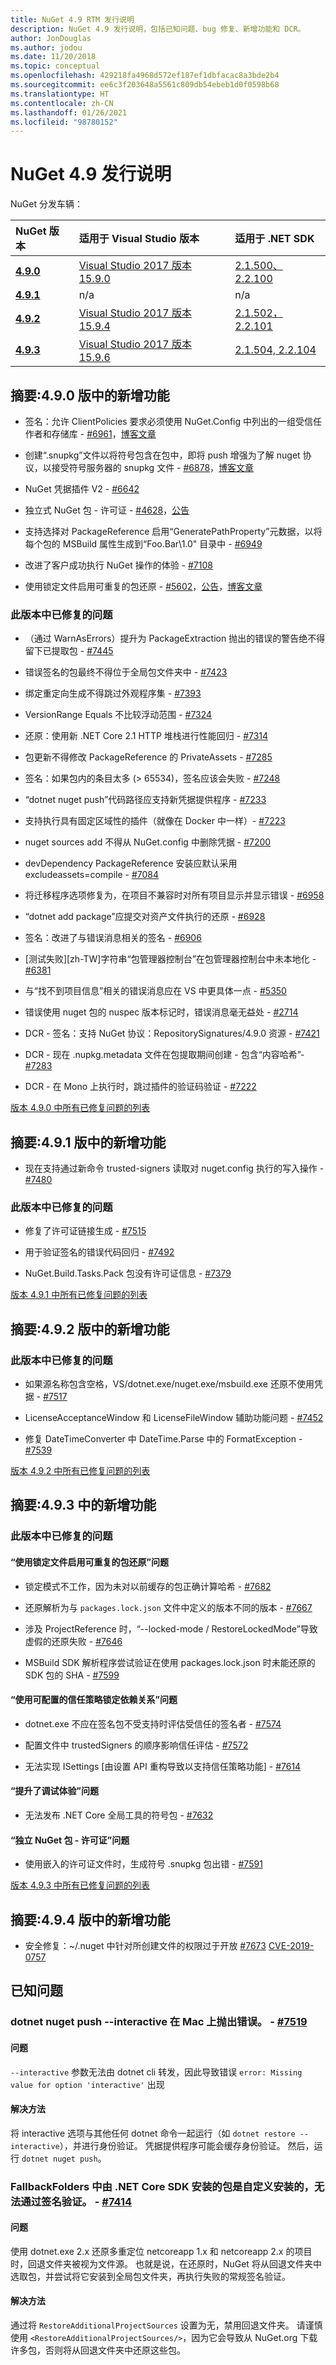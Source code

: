 ```yaml
---
title: NuGet 4.9 RTM 发行说明
description: NuGet 4.9 发行说明，包括已知问题、bug 修复、新增功能和 DCR。
author: JonDouglas
ms.author: jodou
ms.date: 11/20/2018
ms.topic: conceptual
ms.openlocfilehash: 429218fa4968d572ef187ef1dbfacac8a3bde2b4
ms.sourcegitcommit: ee6c3f203648a5561c809db54ebeb1d0f0598b68
ms.translationtype: HT
ms.contentlocale: zh-CN
ms.lasthandoff: 01/26/2021
ms.locfileid: "98780152"
---
```

# <a name="nuget-49-release-notes"></a>NuGet 4.9 发行说明

NuGet 分发车辆：

| NuGet 版本 | 适用于 Visual Studio 版本| 适用于 .NET SDK|
|:---|:---|:---|
| [**4.9.0**](https://nuget.org/downloads) | [Visual Studio 2017 版本 15.9.0](https://visualstudio.microsoft.com/downloads/) | [2.1.500、2.2.100](https://www.microsoft.com/net/download/visual-studio-sdks) |
| [**4.9.1**](https://nuget.org/downloads) | n/a | n/a |
| [**4.9.2**](https://nuget.org/downloads) |[Visual Studio 2017 版本 15.9.4](https://visualstudio.microsoft.com/downloads/) | [2.1.502，2.2.101](https://www.microsoft.com/net/download/visual-studio-sdks) |
| [**4.9.3**](https://nuget.org/downloads) |[Visual Studio 2017 版本 15.9.6](https://visualstudio.microsoft.com/downloads/) | [2.1.504, 2.2.104](https://www.microsoft.com/net/download/visual-studio-sdks) |


## <a name="summary-whats-new-in-490"></a>摘要:4.9.0 版中的新增功能

* 签名：允许 ClientPolicies 要求必须使用 NuGet.Config 中列出的一组受信任作者和存储库 - [#6961](https://github.com/NuGet/Home/issues/6961)，[博客文章](https://blog.nuget.org/20181205/Lock-down-your-dependencies-using-configurable-trust-policies.html)

* 创建“.snupkg”文件以将符号包含在包中，即将 push 增强为了解 nuget 协议，以接受符号服务器的 snupkg 文件 - [#6878](https://github.com/NuGet/Home/issues/6878)，[博客文章](https://blog.nuget.org/20181116/Improved-debugging-experience-with-the-NuGet-org-symbol-server-and-snupkg.html)

* NuGet 凭据插件 V2 - [#6642](https://github.com/NuGet/Home/issues/6642)

* 独立式 NuGet 包 - 许可证 - [#4628](https://github.com/NuGet/Home/issues/4628)，[公告](https://github.com/NuGet/Announcements/issues/32)

* 支持选择对 PackageReference 启用“GeneratePathProperty”元数据，以将每个包的 MSBuild 属性生成到“Foo.Bar\1.0\" 目录中 - [#6949](https://github.com/NuGet/Home/issues/6949)

* 改进了客户成功执行 NuGet 操作的体验 - [#7108](https://github.com/NuGet/Home/issues/7108)

* 使用锁定文件启用可重复的包还原 - [#5602](https://github.com/NuGet/Home/issues/5602)，[公告](https://github.com/NuGet/Announcements/issues/28)，[博客文章](https://blog.nuget.org/20181217/Enable-repeatable-package-restores-using-a-lock-file.html)

### <a name="issues-fixed-in-this-release"></a>此版本中已修复的问题

* （通过 WarnAsErrors）提升为 PackageExtraction 抛出的错误的警告绝不得留下已提取包 - [#7445](https://github.com/NuGet/Home/issues/7445)

* 错误签名的包最终不得位于全局包文件夹中 - [#7423](https://github.com/NuGet/Home/issues/7423)

* 绑定重定向生成不得跳过外观程序集 - [#7393](https://github.com/NuGet/Home/issues/7393)

* VersionRange Equals 不比较浮动范围 - [#7324](https://github.com/NuGet/Home/issues/7324)

* 还原：使用新 .NET Core 2.1 HTTP 堆栈进行性能回归 - [#7314](https://github.com/NuGet/Home/issues/7314)

* 包更新不得修改 PackageReference 的 PrivateAssets - [#7285](https://github.com/NuGet/Home/issues/7285)

* 签名：如果包内的条目太多 (> 65534)，签名应该会失败 - [#7248](https://github.com/NuGet/Home/issues/7248)

* “dotnet nuget push”代码路径应支持新凭据提供程序 - [#7233](https://github.com/NuGet/Home/issues/7233)

* 支持执行具有固定区域性的插件（就像在 Docker 中一样）- [#7223](https://github.com/NuGet/Home/issues/7223)

* nuget sources add 不得从 NuGet.config 中删除凭据 - [#7200](https://github.com/NuGet/Home/issues/7200)

* devDependency PackageReference 安装应默认采用 excludeassets=compile - [#7084](https://github.com/NuGet/Home/issues/7084)

* 将迁移程序选项修复为，在项目不兼容时对所有项目显示并显示错误 - [#6958](https://github.com/NuGet/Home/issues/6958)

* “dotnet add package”应提交对资产文件执行的还原 - [#6928](https://github.com/NuGet/Home/issues/6928)

* 签名：改进了与错误消息相关的签名 - [#6906](https://github.com/NuGet/Home/issues/6906)

* [测试失败][zh-TW]字符串“包管理器控制台”在包管理器控制台中未本地化 - [#6381](https://github.com/NuGet/Home/issues/6381)

* 与“找不到项目信息”相关的错误消息应在 VS 中更具体一点 - [#5350](https://github.com/NuGet/Home/issues/5350)

* 错误使用 nuget 包的 nuspec 版本标记时，错误消息毫无益处 - [#2714](https://github.com/NuGet/Home/issues/2714)

* DCR - 签名：支持 NuGet 协议：RepositorySignatures/4.9.0 资源 - [#7421](https://github.com/NuGet/Home/issues/7421)

* DCR - 现在 .nupkg.metadata 文件在包提取期间创建 - 包含“内容哈希”- [#7283](https://github.com/NuGet/Home/issues/7283)

* DCR - 在 Mono 上执行时，跳过插件的验证码验证 - [#7222](https://github.com/NuGet/Home/issues/7222)

[版本 4.9.0 中所有已修复问题的列表](https://github.com/NuGet/Home/issues?q=is%3Aissue+is%3Aclosed+milestone%3A%224.9") <br>

## <a name="summary-whats-new-in-491"></a>摘要:4.9.1 版中的新增功能

* 现在支持通过新命令 trusted-signers 读取对 nuget.config 执行的写入操作 - [#7480](https://github.com/NuGet/Home/issues/7480)

### <a name="issues-fixed-in-this-release"></a>此版本中已修复的问题

* 修复了许可证链接生成 - [#7515](https://github.com/NuGet/Home/issues/7515)

* 用于验证签名的错误代码回归 - [#7492](https://github.com/NuGet/Home/issues/7492)

* NuGet.Build.Tasks.Pack 包没有许可证信息 - [#7379](https://github.com/NuGet/Home/issues/7379)

[版本 4.9.1 中所有已修复问题的列表](https://github.com/NuGet/Home/issues?q=is%3Aissue+is%3Aclosed+milestone%3A%224.9.1")

## <a name="summary-whats-new-in-492"></a>摘要:4.9.2 版中的新增功能

### <a name="issues-fixed-in-this-release"></a>此版本中已修复的问题

* 如果源名称包含空格，VS/dotnet.exe/nuget.exe/msbuild.exe 还原不使用凭据 - [#7517](https://github.com/NuGet/Home/issues/7517)

* LicenseAcceptanceWindow 和 LicenseFileWindow 辅助功能问题 - [#7452](https://github.com/NuGet/Home/issues/7452)

* 修复 DateTimeConverter 中 DateTime.Parse 中的 FormatException -[#7539](https://github.com/NuGet/Home/issues/7539)

[版本 4.9.2 中所有已修复问题的列表](https://github.com/NuGet/Home/issues?q=is%3Aissue+is%3Aclosed+milestone%3A%224.9.2")

## <a name="summary-whats-new-in-493"></a>摘要:4.9.3 中的新增功能

### <a name="issues-fixed-in-this-release"></a>此版本中已修复的问题
#### <a name="repeatable-package-restores-using-a-lock-file-issues"></a>“使用锁定文件启用可重复的包还原”问题

* 锁定模式不工作，因为未对以前缓存的包正确计算哈希 - [#7682](https://github.com/NuGet/Home/issues/7682)

* 还原解析为与 `packages.lock.json` 文件中定义的版本不同的版本 - [#7667](https://github.com/NuGet/Home/issues/7667)

* 涉及 ProjectReference 时，“--locked-mode / RestoreLockedMode”导致虚假的还原失败 - [#7646](https://github.com/NuGet/Home/issues/7646)

* MSBuild SDK 解析程序尝试验证在使用 packages.lock.json 时未能还原的 SDK 包的 SHA - [#7599](https://github.com/NuGet/Home/issues/7599)

#### <a name="lock-down-your-dependencies-using-configurable-trust-policies-issues"></a>“使用可配置的信任策略锁定依赖关系”问题
* dotnet.exe 不应在签名包不受支持时评估受信任的签名者 - [#7574](https://github.com/NuGet/Home/issues/7574)

* 配置文件中 trustedSigners 的顺序影响信任评估 - [#7572](https://github.com/NuGet/Home/issues/7572)

* 无法实现 ISettings [由设置 API 重构导致以支持信任策略功能] - [#7614](https://github.com/NuGet/Home/issues/7614)

#### <a name="improved-debugging-experience-issues"></a>“提升了调试体验”问题

* 无法发布 .NET Core 全局工具的符号包 - [#7632](https://github.com/NuGet/Home/issues/7632)

#### <a name="self-contained-nuget-packages---license-issues"></a>“独立 NuGet 包 - 许可证”问题

* 使用嵌入的许可证文件时，生成符号 .snupkg 包出错 - [#7591](https://github.com/NuGet/Home/issues/7591)

[版本 4.9.3 中所有已修复问题的列表](https://github.com/nuget/home/issues?q=is%3Aissue+is%3Aclosed+milestone%3A%224.9.3")

## <a name="summary-whats-new-in-494"></a>摘要:4.9.4 版中的新增功能

* 安全修复：~/.nuget 中针对所创建文件的权限过于开放 [#7673](https://github.com/NuGet/Home/issues/7673) [CVE-2019-0757](https://portal.msrc.microsoft.com/en-us/security-guidance/advisory/CVE-2019-0757)


## <a name="known-issues"></a>已知问题

### <a name="dotnet-nuget-push---interactive-gives-an-error-on-mac---7519"></a>dotnet nuget push --interactive 在 Mac 上抛出错误。 - [#7519](https://github.com/NuGet/Home/issues/7519)

#### <a name="issue"></a>问题
`--interactive` 参数无法由 dotnet cli 转发，因此导致错误 `error: Missing value for option 'interactive'` 出现

#### <a name="workaround"></a>解决方法
将 interactive 选项与其他任何 dotnet 命令一起运行（如 `dotnet restore --interactive`），并进行身份验证。 凭据提供程序可能会缓存身份验证。 然后，运行 `dotnet nuget push`。

### <a name="packages-in-fallbackfolders-installed-by-net-core-sdk-are-custom-installed-and-fail-signature-validation---7414"></a>FallbackFolders 中由 .NET Core SDK 安装的包是自定义安装的，无法通过签名验证。 - [#7414](https://github.com/NuGet/Home/issues/7414)

#### <a name="issue"></a>问题
使用 dotnet.exe 2.x 还原多重定位 netcoreapp 1.x 和 netcoreapp 2.x 的项目时，回退文件夹被视为文件源。 也就是说，在还原时，NuGet 将从回退文件夹中选取包，并尝试将它安装到全局包文件夹，再执行失败的常规签名验证。

#### <a name="workaround"></a>解决方法
通过将 `RestoreAdditionalProjectSources` 设置为无，禁用回退文件夹。 请谨慎使用 `<RestoreAdditionalProjectSources/>`，因为它会导致从 NuGet.org 下载许多包，否则将从回退文件夹中还原这些包。
